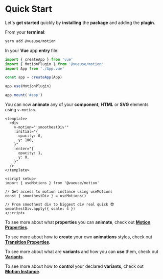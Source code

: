 # Quick Start

Let's **get started** quickly by **installing** the **package** and adding the **plugin**.

From your **terminal**:

```bash
yarn add @vueuse/motion
```

In your **Vue** app **entry** file:

```javascript
import { createApp } from 'vue'
import { MotionPlugin } from '@vueuse/motion'
import App from './App.vue'

const app = createApp(App)

app.use(MotionPlugin)

app.mount('#app')
```

You can now **animate** any of your **component**, **HTML** or **SVG** elements using `v-motion`.

```vue
<template>
  <div
    v-motion="'smoothestDiv'"
    :initial="{
      opacity: 0,
      y: 100,
    }"
    :enter="{
      opacity: 1,
      y: 0,
    }"
  />
</template>

<script setup>
import { useMotions } from '@vueuse/motion'

// Get access to motion instance using useMotions
const { smoothestDiv } = useMotions()

// From smoothest div to biggest div real quick 😎
smoothestDiv.apply({ scale: 4 })
</script>
```

To see more about what **properties** you can **animate**, check out [**Motion Properties**](/motion-properties).

To see more about how to **create** your own **animations** styles, check out [**Transition Properties**](/transition-properties).

To see more about what are **variants** and how you can **use** them, check out [**Variants**](/variants).

To see more about how to **control** your declared **variants**, check out [**Motion Instance**](/motion-instance).
